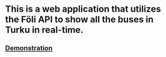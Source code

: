 # This is a web application that utilizes the Föli API to show all the buses in Turku in real-time.

## [Demonstration](https://it-teaching-abo-akademi.github.io/csdewas-project-1-jiwester/Exercise%203/exc3.html)
